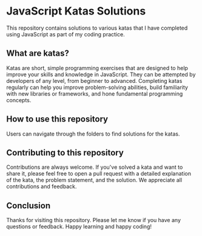 # JavaScript Katas Solutions

This repository contains solutions to various katas that I have completed using JavaScript as part of my coding practice.

## What are katas?

Katas are short, simple programming exercises that are designed to help improve your skills and knowledge in JavaScript. They can be attempted by developers of any level, from beginner to advanced. Completing katas regularly can help you improve problem-solving abilities, build familiarity with new libraries or frameworks, and hone fundamental programming concepts.

## How to use this repository

Users can navigate through the folders to find solutions for the katas.

## Contributing to this repository

Contributions are always welcome. If you've solved a kata and want to share it, please feel free to open a pull request with a detailed explanation of the kata, the problem statement, and the solution. We appreciate all contributions and feedback.

## Conclusion

Thanks for visiting this repository. Please let me know if you have any questions or feedback. Happy learning and happy coding!